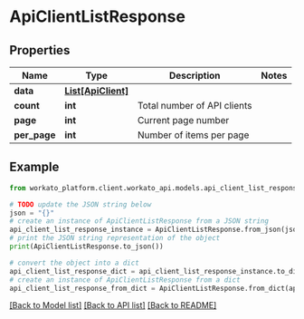 # ApiClientListResponse


## Properties

Name | Type | Description | Notes
------------ | ------------- | ------------- | -------------
**data** | [**List[ApiClient]**](ApiClient.md) |  | 
**count** | **int** | Total number of API clients | 
**page** | **int** | Current page number | 
**per_page** | **int** | Number of items per page | 

## Example

```python
from workato_platform.client.workato_api.models.api_client_list_response import ApiClientListResponse

# TODO update the JSON string below
json = "{}"
# create an instance of ApiClientListResponse from a JSON string
api_client_list_response_instance = ApiClientListResponse.from_json(json)
# print the JSON string representation of the object
print(ApiClientListResponse.to_json())

# convert the object into a dict
api_client_list_response_dict = api_client_list_response_instance.to_dict()
# create an instance of ApiClientListResponse from a dict
api_client_list_response_from_dict = ApiClientListResponse.from_dict(api_client_list_response_dict)
```
[[Back to Model list]](../README.md#documentation-for-models) [[Back to API list]](../README.md#documentation-for-api-endpoints) [[Back to README]](../README.md)


